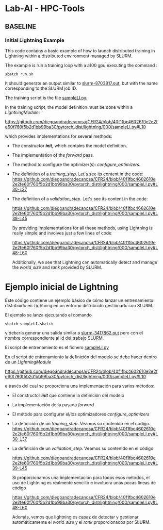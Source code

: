 # Lab-AI - HPC-Tools

## BASELINE

### Initial Lightning Example

This code contains a basic example of how to launch distributed training in Lightning within a distributed environment managed by SLURM.


The example is run a training loop with a a100 gpu executing the command :

```
sbatch run.sh
```

It should generate an output similar to [slurm-8703817.out](https://github.com/diegoandradecanosa/CFR24/blob/main/pytorch_dist/lightning/000/slurm-3417863.out), but with the name corresponding to the SLURM job ID.

The training script is the file [sampleLI.py](https://github.com/diegoandradecanosa/CFR24/blob/main/pytorch_dist/lightning/000/sampleLI.py).

In the training script, the model definition must be done within a *LightningModule*:

https://github.com/diegoandradecanosa/CFR24/blob/40f1fbc4602610e2e2fe60f760f5b2d1bb99ba30/pytorch_dist/lightning/000/sampleLI.py#L10

which provides implementations for several methods:
- The constructor *__init__*, which contains the model definition.
- The implementation of the *forward* pass.
- The method to configure the optimizer(s): *configure_optimizers*.
- The definition of a *training_step*. Let's see its content in the code:
  https://github.com/diegoandradecanosa/CFR24/blob/40f1fbc4602610e2e2fe60f760f5b2d1bb99ba30/pytorch_dist/lightning/000/sampleLI.py#L30-L37

- The definition of a *validation_step*. Let's see its content in the code:

  https://github.com/diegoandradecanosa/CFR24/blob/40f1fbc4602610e2e2fe60f760f5b2d1bb99ba30/pytorch_dist/lightning/000/sampleLI.py#L39-L45

  By providing implementations for all these methods, using Lightning is really simple and involves just a few lines of code:

  https://github.com/diegoandradecanosa/CFR24/blob/40f1fbc4602610e2e2fe60f760f5b2d1bb99ba30/pytorch_dist/lightning/000/sampleLI.py#L48-L60

  Additionally, we see that Lightning can automatically detect and manage the *world_size* and *rank* provided by SLURM.

# Ejemplo inicial de Lightning

Este código contiene un ejemplo básico de cómo lanzar un entrenamiento distribuido en Lightning en un entorno distribuido gestionado con SLURM.

El ejemplo se lanza ejecutando el comando

```
sbatch sampleLI.sbatch
```
y debería generar una salida similar a [slurm-3417863.out](https://github.com/diegoandradecanosa/CFR24/blob/main/pytorch_dist/lightning/000/slurm-3417863.out)
pero con el nombre correspondiente al id del trabajo SLURM.

El script de entrenamiento es el fichero [sampleLI.py](https://github.com/diegoandradecanosa/CFR24/blob/main/pytorch_dist/lightning/000/sampleLI.py)

En el script de entrenamiento la definición del modelo se debe hacer dentro de un *LightningModule*

https://github.com/diegoandradecanosa/CFR24/blob/40f1fbc4602610e2e2fe60f760f5b2d1bb99ba30/pytorch_dist/lightning/000/sampleLI.py#L10

a través del cual se proporciona una implementación para varios métodos:
- El constructor *__init__* que contiene la definición del modelo
- La implementación de la pasada *forward*
- El método para configurar el/los optimizadores *configure_optimizers*
- La definición de un *training_step*. Veamos su contenido en el código.
  https://github.com/diegoandradecanosa/CFR24/blob/40f1fbc4602610e2e2fe60f760f5b2d1bb99ba30/pytorch_dist/lightning/000/sampleLI.py#L30-L37
  
- La definición de un *validation_step*. Veamos su contenido en el código.

  https://github.com/diegoandradecanosa/CFR24/blob/40f1fbc4602610e2e2fe60f760f5b2d1bb99ba30/pytorch_dist/lightning/000/sampleLI.py#L39-L45

  Si proporcionamos una implementación para todos esos métodos, el uso de Lightning es realmente sencillo e involucra unas pocas líneas de código

  https://github.com/diegoandradecanosa/CFR24/blob/40f1fbc4602610e2e2fe60f760f5b2d1bb99ba30/pytorch_dist/lightning/000/sampleLI.py#L48-L60

  Además, vemos que lightning es capaz de detectar y gestionar automáticamente el *world_size* y el *rank* proporcionados por SLURM.
  